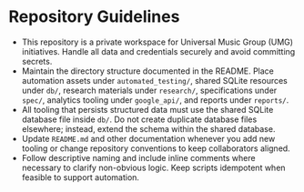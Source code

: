 # Repository Guidelines

- This repository is a private workspace for Universal Music Group (UMG) initiatives. Handle all data and credentials securely and avoid committing secrets.
- Maintain the directory structure documented in the README. Place automation assets under `automated_testing/`, shared SQLite resources under `db/`, research materials under `research/`, specifications under `spec/`, analytics tooling under `google_api/`, and reports under `reports/`.
- All tooling that persists structured data must use the shared SQLite database file inside `db/`. Do not create duplicate database files elsewhere; instead, extend the schema within the shared database.
- Update `README.md` and other documentation whenever you add new tooling or change repository conventions to keep collaborators aligned.
- Follow descriptive naming and include inline comments where necessary to clarify non-obvious logic. Keep scripts idempotent when feasible to support automation.
